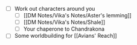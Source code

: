 - [ ] Work out characters around you
	- [ ] [[DM Notes/Vika's Notes/Aster's lemming]]
	- [ ] [[DM Notes/Vika's Notes/Shale]]
	- [ ] Your chaperone to Chandrakona
- [ ] Some worldbuilding for [[Avians' Reach]]
